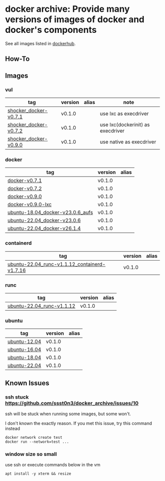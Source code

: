 # docker archive: Provide many versions of images of docker and docker's components

See all images listed in [dockerhub](https://hub.docker.com/repository/docker/ssst0n3/docker_archive/tags?page=1&ordering=last_updated).

## How-To

## Images

### vul

| tag | version | alias | note |
| --- | --- | --- | --- |
| [shocker_docker-v0.7.1](./vul/shocker/shocker_docker-v0.7.1/) | v0.1.0 | | use lxc as execdriver |
| [shocker_docker-v0.7.2](./vul/shocker/shocker_docker-v0.7.2/) | v0.1.0 | | use lxc(dockerinit) as execdriver |
| [shocker_docker-v0.9.0](./vul/shocker/shocker_docker-v0.9.0/) | v0.1.0 | | use native as execdriver |

### docker

| tag | version | alias |
| --- | --- | --- |
| [docker-v0.7.1](./docker/v0.7.1/) | v0.1.0 |
| [docker-v0.7.2](./docker/v0.7.2/) | v0.1.0 |
| [docker-v0.9.0](./docker/v0.9.0/) | v0.1.0 |
| [docker-v0.9.0-lxc](./docker/v0.9.0-lxc/) | v0.1.0 |
| [ubuntu-18.04_docker-v23.0.6_aufs](./docker/ubuntu-18.04_docker-v23.0.6_aufs/) | v0.1.0 |
| [ubuntu-22.04_docker-v23.0.6](./docker/v23.0.6/) | v0.1.0 |
| [ubuntu-22.04_docker-v26.1.4](./docker/v26.1.4/) | v0.1.0 |

### containerd

| tag | version | alias |
| --- | --- | --- |
| [ubuntu-22.04_runc-v1.1.12_containerd-v1.7.16](./containerd/v1.7.16/) | v0.1.0 |

### runc

| tag | version | alias |
| --- | --- | --- |
| [ubuntu-22.04_runc-v1.1.12](./runc/v1.1.12/) | v0.1.0 |

### ubuntu

| tag | version | alias |
| --- | --- | --- |
| [ubuntu-12.04](./ubuntu/12.04/) | v0.1.0 |
| [ubuntu-16.04](./ubuntu/16.04/) | v0.1.0 |
| [ubuntu-18.04](./ubuntu/18.04/) | v0.1.0 |
| [ubuntu-22.04](./ubuntu/22.04/) | v0.1.0 |

## Known Issues

### ssh stuck https://github.com/ssst0n3/docker_archive/issues/10

ssh will be stuck when running some images, but some won't.

I don't known the exactly reason. If you met this issue, try this command instead

```
docker network create test
docker run --network=test ...
```

### window size so small

use ssh or execute commands below in the vm
```
apt install -y xterm && resize
```
